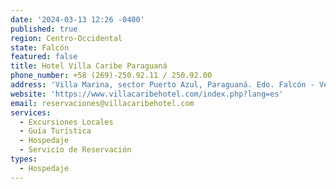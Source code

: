 ```yaml
---
date: '2024-03-13 12:26 -0400'
published: true
region: Centro-Occidental
state: Falcón
featured: false
title: Hotel Villa Caribe Paraguaná
phone_number: +58 (269)-250.92.11 / 250.92.00
address: 'Villa Marina, sector Puerto Azul, Paraguaná. Edo. Falcón - Venezuela.'
website: 'https://www.villacaribehotel.com/index.php?lang=es'
email: reservaciones@villacaribehotel.com
services:
  - Excursiones Locales
  - Guía Turística
  - Hospedaje
  - Servicio de Reservación
types:
  - Hospedaje
---
```


